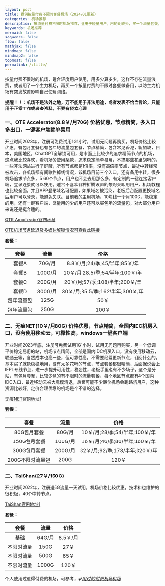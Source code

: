 ```yaml
---
layout: post
title: 提供按量付费不限时套餐机场（2024/01更新）
categories: 机场推荐
description: 按流量付费不限时机场推荐，适用于轻量用户，用的比较少，买一个流量套餐，需要的时候可以用一下查资料，看新闻，不浪费流量
keywords: 机场推荐
mermaid: false
sequence: false
flow: false
mathjax: false
mindmap: false
mindmap2: false
topmost: false
permalink: /:title/
---
```

 按量付费不限时的机场，适合轻度用户使用，用多少算多少，这样不存在流量浪费，或者用了一个主力机场，再买一个按量付费的不限时套餐做备用，以防主力机场有突发故障影响自己使用网络。

**提醒！！：机场不是法外之地，万不能用于非法用途，或者发表不恰当言论，只能用于正常工作或者查资料，不要有侥幸心理**

### 一、OTE Accelerator(8.8￥/月70G) 价格优惠，节点精简，多入口多出口，一键客户端简单易用

开业时间2023年，注册可免费试用1G1小时，试用无问题再购买，机场价格比较优惠，有包月套餐也有包年的流量包套餐，节点精简，包含常见香港，新加坡，日本，美国地区，ChatGPT全解锁可用，是市面上比较少的追求精简节点的机场，这点我比较喜欢，看机场的使用条款，追求稳定简单易用，不搞那些花里胡哨的，一些非法网站进行了屏蔽，所有节点都是1倍率，没有高倍率节点，最近中转经常被攻击，各机场都有间歇性掉线情况，该机场目前三个入口，还有备用中转，很多机场追求节点多，5 60个节点，用户也不会去用那么多。有定制的一键连接客户端，登录连接就可以使用，适合不喜欢各种折腾设置的想购买即用用户，机场教程也比较全面。并且APP登录域名可配置，如果域名被污染，老板后台配置更换域名后用户可以登录，能避免失联。目前我的主用机场，10块钱一个月100G，能稳定的用，还有一键客户端，流量用的少的用户还可以买包年的流量包，对大部分用户来说还是挺合适的。

[OTE Accelerator官网地址](https://uso.oteacc.org/passport.html#/register?code=NJ0rQD4l) 

[OTE机场节点延迟及多媒体解锁情况可查看此链接](https://www.openwayz.com/ote/)

**套餐：**

套餐 |  流量 | 价格 
:-: |  :-: | :-: 
套餐A | 70G/月 |8.8￥/月;24/季;45/半年;85￥/年
套餐B | 100G/月 |10￥/月;28.5/季;54/半年;100￥/年
套餐C | 200G/月 |20￥/月;57/季;108/半年;200￥/年
套餐D | 300G/月|30￥/月;85.5/季;162/半年;300￥/年
包年流量包 | 125G |50￥
包年流量包 | 250G |100￥

### 二、无痕NET(10￥/月80G) 价格优惠，节点精简，全国内IDC机房入口，没有使用移动云，可靠性高，windows一键客户端

开业时间2023年底，注册可免费试用1G1小时，试用无问题再购买，另一个低调平价稳定易用的站，机场节点精简，全部是国内IDC机房入口，没有使用移动云，联通云等，自然成本也高一些，但可靠性高，不需要经常更新节点，订阅什么的，基本买了就能稳稳地用，没有太多花哨的节点，节点套餐都很精简，后面据说会上IEPL专线节点，进一步提升可用性，稳定性，老板手里也有不少场子，这个是分站，有包月套餐，比较少见的有不限时的流量套餐，每个地区节点都有4个国内IDC入口，最近移动云被大规模清退，后面可能不少廉价机场会跑路坑用户，这种资源比较好，定价合理优惠的机场是个不错的选择。

[无痕NET官网地址1](https://us.wuhenlink.cc/pass.html#/register?code=bv1QpNiK)      

**套餐：**

套餐 |  流量 | 价格 
:-: |  :-: | :-: 
80G包月套餐 | 80G/月 |10￥/月;28/季;54/半年;100￥/年
150G包月套餐 | 100G/月 |16￥/月;46/季;86/半年;160￥/年
300G包月套餐 | 200G/月 |32￥/月;92/季;173/半年;320￥/年
200G不限时流量包 | 200G|120￥

### 三、TaiShan(27￥/150G)

开业时间2022年，注册送5G流量一天试用，机场价格比较优惠，技术和也维护的很积极，40个中转节点。


[TaiShan官网地址1](https://de.taishan.pro/#/register?code=SgMJVmzl)

**套餐：**

套餐 |  流量 | 价格 
:-: |  :-: | :-: 
基础 | 64G/月 |8.5￥/月
不限时流量 | 150G |27￥
不限时流量 | 500G |65￥
不限时流量 | 1000G |120￥     
  
个人使用过值得付费的机场，可参考，✔️[*用过的付费机场机场*](https://www.openwayz.com/jichang/)  
